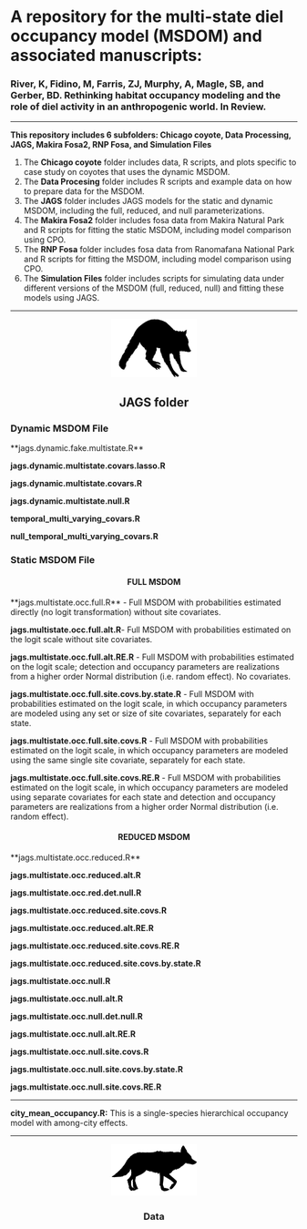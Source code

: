 
# **A repository for the multi-state diel occupancy model (MSDOM) and associated manuscripts:** 

### River, K, Fidino, M, Farris, ZJ, Murphy, A, Magle, SB, and Gerber, BD. Rethinking habitat occupancy modeling and the role of diel activity in an anthropogenic world. In Review.
---


**This repository includes 6 subfolders: Chicago coyote, Data Processing, JAGS, Makira Fosa2, RNP Fosa, and Simulation Files**
1) The **Chicago coyote** folder includes data, R scripts, and plots specific to case study on coyotes that uses the dynamic MSDOM.
2) The **Data Procesing** folder includes R scripts and example data on how to prepare data for the MSDOM.
3) The **JAGS** folder includes JAGS models for the static and dynamic MSDOM, including the full, reduced, and null parameterizations.
4) The **Makira Fosa2** folder includes fosa data from Makira Natural Park and R scripts for fitting the static MSDOM, including model comparison using CPO.
5) The **RNP Fosa** folder includes fosa data from Ranomafana National Park and R scripts for fitting the MSDOM, including model comparison using CPO.
6) The **Simulation Files** folder includes scripts for simulating data under different versions of the MSDOM (full, reduced, null) and fitting these models using JAGS.

---

<div align="center"><img width="150" height="auto" src="raccoon.jpg" alt="A silhouette of a raccoon." /></div>

<div align="center"> <h2>JAGS folder</h2> </div>
<div align="left"> <h3>Dynamic MSDOM File</h3> </div>
**jags.dynamic.fake.multistate.R**

**jags.dynamic.multistate.covars.lasso.R**

**jags.dynamic.multistate.covars.R**

**jags.dynamic.multistate.null.R**

**temporal_multi_varying_covars.R**

**null_temporal_multi_varying_covars.R**

<div align="left"> <h3>Static MSDOM File</h3> </div>
<div align="center"> <h4>FULL MSDOM</h3> </div>
**jags.multistate.occ.full.R** - Full MSDOM with probabilities estimated directly (no logit transformation) without site covariates. 

**jags.multistate.occ.full.alt.R**- Full MSDOM with probabilities estimated on the logit scale without site covariates. 

**jags.multistate.occ.full.alt.RE.R** - Full MSDOM with probabilities estimated on the logit scale; detection and occupancy parameters are realizations from a higher order Normal distribution (i.e. random effect). No covariates.

**jags.multistate.occ.full.site.covs.by.state.R** - Full MSDOM with probabilities estimated on the logit scale, in which occupancy parameters are modeled using any set or size of site covariates, separately for each state.

**jags.multistate.occ.full.site.covs.R** - Full MSDOM with probabilities estimated on the logit scale, in which occupancy parameters are modeled using the same single site covariate, separately for each state.

**jags.multistate.occ.full.site.covs.RE.R** - Full MSDOM with probabilities estimated on the logit scale, in which occupancy parameters are modeled using separate covariates for each state and detection and occupancy parameters are realizations from a higher order Normal distribution (i.e. random effect).   

<div align="center"> <h4>REDUCED MSDOM</h3> </div>
**jags.multistate.occ.reduced.R**

**jags.multistate.occ.reduced.alt.R**

**jags.multistate.occ.red.det.null.R**

**jags.multistate.occ.reduced.site.covs.R**     

**jags.multistate.occ.reduced.alt.RE.R**

**jags.multistate.occ.reduced.site.covs.RE.R**

**jags.multistate.occ.reduced.site.covs.by.state.R**

**jags.multistate.occ.null.R**

**jags.multistate.occ.null.alt.R**

**jags.multistate.occ.null.det.null.R**

**jags.multistate.occ.null.alt.RE.R**

**jags.multistate.occ.null.site.covs.R**

**jags.multistate.occ.null.site.covs.by.state.R**

**jags.multistate.occ.null.site.covs.RE.R**




---


**city_mean_occupancy.R:** This is a single-species hierarchical occupancy model with among-city effects.

---

<div align="center"><img width="150" height="auto" src="coyote.jpg" alt="A silhouette of a coyote." /></div>

<div align="center"> <h3>Data</h3> </div>
